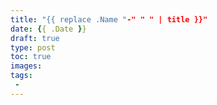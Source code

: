 ```yaml
---
title: "{{ replace .Name "-" " " | title }}"
date: {{ .Date }}
draft: true
type: post
toc: true
images:
tags:
 - 
---
```



